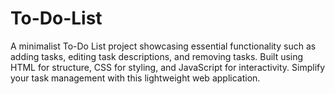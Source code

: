 # To-Do-List
A minimalist To-Do List project showcasing essential functionality such as adding tasks, editing task descriptions, and removing tasks. Built using HTML for structure, CSS for styling, and JavaScript for interactivity. Simplify your task management with this lightweight web application.
